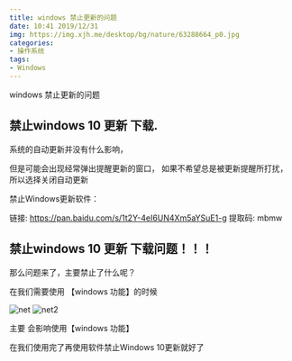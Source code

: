 ```yaml
---
title: windows 禁止更新的问题
date: 10:41 2019/12/31
img: https://img.xjh.me/desktop/bg/nature/63288664_p0.jpg
categories:
- 操作系统
tags:
- Windows
---
```

windows 禁止更新的问题

<!--more-->

<!-- toc -->



## **禁止windows 10 更新 下载.**

系统的自动更新并没有什么影响，

但是可能会出现经常弹出提醒更新的窗口，
如果不希望总是被更新提醒所打扰，所以选择关闭自动更新

禁止Windows更新软件：

链接: https://pan.baidu.com/s/1t2Y-4eI6UN4Xm5aYSuE1-g 提取码: mbmw

## **禁止windows 10 更新 下载问题！！！**

那么问题来了，主要禁止了什么呢？

在我们需要使用 【windows 功能】的时候

![net](http://link.dearmsdan.com/dearmsdan/img/post/1912311726/1.png) ![net2](http://link.dearmsdan.com/dearmsdan/img/post/1912311726/2.png)


主要 会影响使用【windows 功能】 

在我们使用完了再使用软件禁止Windows 10更新就好了

